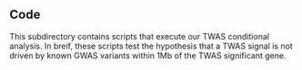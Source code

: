 ## Code

This subdirectory contains scripts that execute our TWAS conditional analysis. In breif, these scripts test the hypothesis that a TWAS signal is not driven by known GWAS variants within 1Mb of the TWAS significant gene. 

